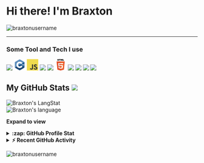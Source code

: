 # Hi there! I'm Braxton

<!-- Profile Views -->
<p align="left"> <img src="https://komarev.com/ghpvc/?username=braxtonusername&label=Profile%20views&color=0e75b6&style=flat" alt="braxtonusername" />
</p>

 <!-- About section -->
---
### Some Tool and Tech I use
<code><img height="30" src="https://avatars0.githubusercontent.com/u/1525981?s=200&v=4"></code>
<code><img height="30" src="https://raw.githubusercontent.com/github/explore/80688e429a7d4ef2fca1e82350fe8e3517d3494d/topics/cpp/cpp.png"></code>
<code><img height="30" src="https://raw.githubusercontent.com/github/explore/80688e429a7d4ef2fca1e82350fe8e3517d3494d/topics/javascript/javascript.png"></code>
<code><img height="30" src="https://avatars3.githubusercontent.com/u/9950313?s=200&v=4"></code>
  <code><img height="30" src="https://avatars1.githubusercontent.com/u/45120?s=200&v=4"></code>
<code><img height="30" src="https://raw.githubusercontent.com/github/explore/80688e429a7d4ef2fca1e82350fe8e3517d3494d/topics/html/html.png"></code>
<code><img height="30" src="https://avatars1.githubusercontent.com/u/1517864?s=200&v=4"></code>
<code><img height="30" src="https://avatars1.githubusercontent.com/u/2918581?s=200&v=4"></code>
<code><img height="30" src="https://avatars3.githubusercontent.com/u/18133?s=200&v=4"></code>
<code><img height="30" src="https://avatars1.githubusercontent.com/u/5009934?s=200&v=4"></code>

<!-- About section: END -->

<!-- GitHub section -->
## My GitHub Stats <img src = "https://i.pinimg.com/originals/65/c4/f4/65c4f452571be1261e9c623f7da488ac.gif" width = 35px> 

<div>
   <img align="center" src="https://github-readme-streak-stats.herokuapp.com/?user=call493" alt="Braxton's LangStat" /> <br>
  <img align="center" src="https://github-readme-stats.vercel.app/api/top-langs?username=call493&langs_count=10&show_icons=true&locale=en&layout=compact&theme=light" alt="Braxton's language" height="192px"  width="500px"/>
</div>

**Expand to view**
<details>
  <summary><b>:zap: GitHub Profile Stat</b></summary>
  <img src="https://github-readme-stats.anuraghazra1.vercel.app/api?username=call493&show_icons=true" />
</details>
<details>
  <summary><b>⚡ Recent GitHub Activity</b></summary>
  <br/>
   <a href="https://github.com/call493/"><img alt="Braxton's Activity Graph" src="https://activity-graph.herokuapp.com/graph?username=call4&custom_title=Braxton's%20Contribution%20Graph&theme=react-dark" /></a>
  <br/>
</details>

<!-- GitHub section: END -->

<!-- Profile Views -->
<p align="left"> <img src="https://komarev.com/ghpvc/?username=braxtonusername&label=Profile%20views&color=0e75b6&style=flat" alt="braxtonusername" />
</p>

<!-- THE END -->
